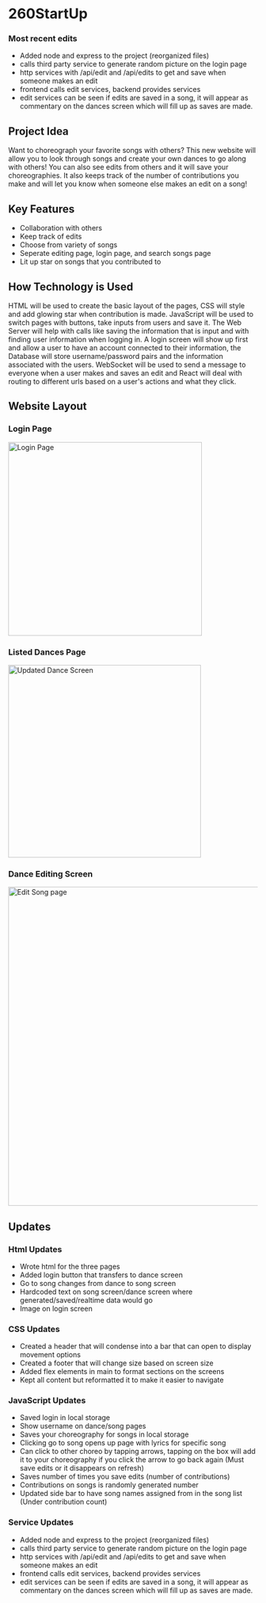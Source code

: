 # 260StartUp
### Most recent edits
- Added node and express to the project (reorganized files)
- calls third party service to generate random picture on the login page
- http services with /api/edit and /api/edits to get and save when someone makes an edit
- frontend calls edit services, backend provides services
- edit services can be seen if edits are saved in a song, it will appear as commentary on the dances screen which will fill up as saves are made.
## Project Idea
Want to choreograph your favorite songs with others? This new website will allow you to look through songs and create your own dances to go along with others! You can also see edits from others and it will save your choreographies. It also keeps track of the number of contributions you make and will let you know when someone else makes an edit on a song!
## Key Features
- Collaboration with others
- Keep track of edits
- Choose from variety of songs
- Seperate editing page, login page, and search songs page
- Lit up star on songs that you contributed to
## How Technology is Used
HTML will be used to create the basic layout of the pages, CSS will style and add glowing star when contribution is made. JavaScript will be used to switch pages with buttons, take inputs from users and save it. The Web Server will help with calls like saving the information that is input and with finding user information when logging in. A login screen will show up first and allow a user to have an account connected to their information, the Database will store username/password pairs and the information associated with the users. WebSocket will be used to send a message to everyone when a user makes and saves an edit and React will deal with routing to different urls based on a user's actions and what they click.
## Website Layout
### Login Page

<img width="391" alt="Login Page" src="https://github.com/MysticKim3/260StartUp/assets/83422570/901c5a7e-0b67-475e-ac70-c49cd99dbc32">

### Listed Dances Page

<img width="389" alt="Updated Dance Screen" src="https://github.com/MysticKim3/260StartUp/assets/83422570/0d0a9e09-95ff-46ae-a23f-d894f9b99d1c">

### Dance Editing Screen

<img width="644" alt="Edit Song page" src="https://github.com/MysticKim3/260StartUp/assets/83422570/d7aa7f40-d366-4b18-b686-eacce454b164">

## Updates
### Html Updates
- Wrote html for the three pages
- Added login button that transfers to dance screen
- Go to song changes from dance to song screen
- Hardcoded text on song screen/dance screen where generated/saved/realtime data would go
- Image on login screen
### CSS Updates
- Created a header that will condense into a bar that can open to display movement options
- Created a footer that will change size based on screen size
- Added flex elements in main to format sections on the screens
- Kept all content but reformatted it to make it easier to navigate
### JavaScript Updates
- Saved login in local storage
- Show username on dance/song pages
- Saves your choreography for songs in local storage
- Clicking go to song opens up page with lyrics for specific song
- Can click to other choreo by tapping arrows, tapping on the box will add it to your choreography if you click the arrow to go back again (Must save edits or it disappears on refresh)
- Saves number of times you save edits (number of contributions)
- Contributions on songs is randomly generated number
- Updated side bar to have song names assigned from in the song list (Under contribution count)
### Service Updates
- Added node and express to the project (reorganized files)
- calls third party service to generate random picture on the login page
- http services with /api/edit and /api/edits to get and save when someone makes an edit
- frontend calls edit services, backend provides services
- edit services can be seen if edits are saved in a song, it will appear as commentary on the dances screen which will fill up as saves are made.
